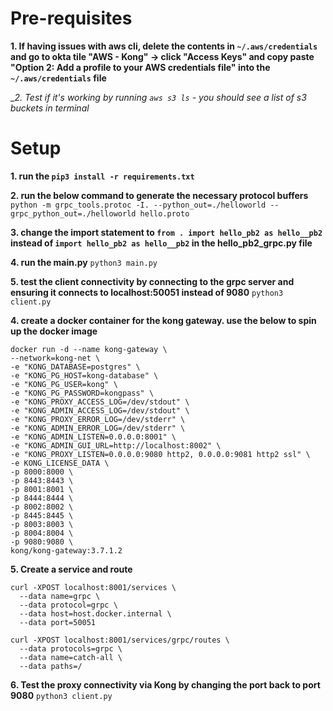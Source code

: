 # Pre-requisites

__1. If having issues with aws cli, delete the contents in `~/.aws/credentials` and go to okta tile "AWS - Kong" -> click "Access Keys" and copy paste "Option 2: Add a profile to your AWS credentials file" into the `~/.aws/credentials` file__

__2. Test if it's working by running `aws s3 ls` - you should see a list of s3 buckets in terminal_

# Setup

__1. run the `pip3 install -r requirements.txt`__

__2. run the below command to generate the necessary protocol buffers__
  `python -m grpc_tools.protoc -I. --python_out=./helloworld --grpc_python_out=./helloworld hello.proto`

__3. change the import statement to `from . import hello_pb2 as hello__pb2` instead of `import hello_pb2 as hello__pb2` in the hello_pb2_grpc.py file__

__4. run the main.py__
  `python3 main.py`

__5. test the client connectivity by connecting to the grpc server and ensuring it connects to localhost:50051 instead of 9080__
  `python3 client.py`

__4. create a docker container for the kong gateway. use the below to spin up the docker image__
  ```
  docker run -d --name kong-gateway \
  --network=kong-net \
  -e "KONG_DATABASE=postgres" \
  -e "KONG_PG_HOST=kong-database" \
  -e "KONG_PG_USER=kong" \
  -e "KONG_PG_PASSWORD=kongpass" \
  -e "KONG_PROXY_ACCESS_LOG=/dev/stdout" \
  -e "KONG_ADMIN_ACCESS_LOG=/dev/stdout" \
  -e "KONG_PROXY_ERROR_LOG=/dev/stderr" \
  -e "KONG_ADMIN_ERROR_LOG=/dev/stderr" \
  -e "KONG_ADMIN_LISTEN=0.0.0.0:8001" \
  -e "KONG_ADMIN_GUI_URL=http://localhost:8002" \
  -e "KONG_PROXY_LISTEN=0.0.0.0:9080 http2, 0.0.0.0:9081 http2 ssl" \
  -e KONG_LICENSE_DATA \
  -p 8000:8000 \
  -p 8443:8443 \
  -p 8001:8001 \
  -p 8444:8444 \
  -p 8002:8002 \
  -p 8445:8445 \
  -p 8003:8003 \
  -p 8004:8004 \
  -p 9080:9080 \
  kong/kong-gateway:3.7.1.2
  ```

__5. Create a service and route__
  ```
  curl -XPOST localhost:8001/services \
    --data name=grpc \
    --data protocol=grpc \
    --data host=host.docker.internal \
    --data port=50051
  ```

  ```
  curl -XPOST localhost:8001/services/grpc/routes \
    --data protocols=grpc \
    --data name=catch-all \
    --data paths=/
  ```

__6. Test the proxy connectivity via Kong by changing the port back to port 9080__
  `python3 client.py`
